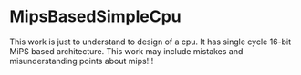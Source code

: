 # MipsBasedSimpleCpu
This work is just to understand to design of a cpu.  It has single cycle 16-bit MiPS based architecture.
This work may include mistakes and misunderstanding points about mips!!!
